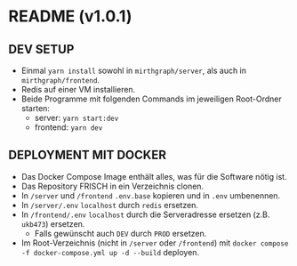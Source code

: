 # README (v1.0.1)

## DEV SETUP

- Einmal `yarn install` sowohl in `mirthgraph/server`, als auch in `mirthgraph/frontend`.
- Redis auf einer VM installieren.
- Beide Programme mit folgenden Commands im jeweiligen Root-Ordner starten:
  - server: `yarn start:dev`
  - frontend: `yarn dev`

## DEPLOYMENT MIT DOCKER

- Das Docker Compose Image enthält alles, was für die Software nötig ist.
- Das Repository FRISCH in ein Verzeichnis clonen.
- In `/server` und `/frontend` `.env.base` kopieren und in `.env` umbenennen.
- In `/server/.env` `localhost` durch `redis` ersetzen.
- In `/frontend/.env` `localhost` durch die Serveradresse ersetzen (z.B. `ukb473`) ersetzen.
  - Falls gewünscht auch `DEV` durch `PROD` ersetzen.
- Im Root-Verzeichnis (nicht in `/server` oder `/frontend`) mit `docker compose -f docker-compose.yml up -d --build` deployen.
